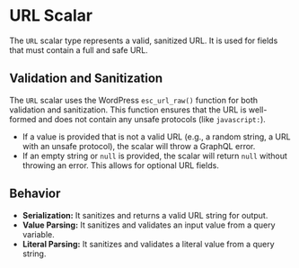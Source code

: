 # URL Scalar

The `URL` scalar type represents a valid, sanitized URL. It is used for fields that must contain a full and safe URL.

## Validation and Sanitization

The `URL` scalar uses the WordPress `esc_url_raw()` function for both validation and sanitization. This function ensures that the URL is well-formed and does not contain any unsafe protocols (like `javascript:`).

- If a value is provided that is not a valid URL (e.g., a random string, a URL with an unsafe protocol), the scalar will throw a GraphQL error.
- If an empty string or `null` is provided, the scalar will return `null` without throwing an error. This allows for optional URL fields.

## Behavior

- **Serialization:** It sanitizes and returns a valid URL string for output.
- **Value Parsing:** It sanitizes and validates an input value from a query variable.
- **Literal Parsing:** It sanitizes and validates a literal value from a query string.
